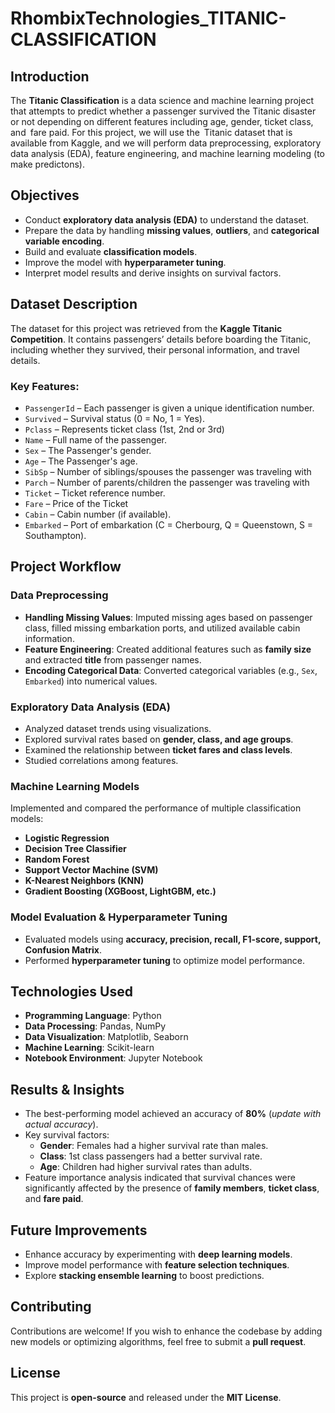 # RhombixTechnologies_TITANIC-CLASSIFICATION

## Introduction
The **Titanic Classification** is a data science and machine learning project that attempts to predict whether a passenger survived the Titanic disaster or not depending on different features including age, gender, ticket class, and fare paid. For this project, we will use the Titanic dataset that is available from Kaggle, and we will perform data preprocessing, exploratory data analysis (EDA), feature engineering, and machine learning modeling (to make predictons).

## Objectives
- Conduct **exploratory data analysis (EDA)** to understand the dataset.
- Prepare the data by handling **missing values**, **outliers**, and **categorical variable encoding**.
- Build and evaluate **classification models**.
- Improve the model with **hyperparameter tuning**.
- Interpret model results and derive insights on survival factors.

## Dataset Description
The dataset for this project was retrieved from the **Kaggle Titanic Competition**. It contains passengers’ details before boarding the Titanic, including whether they survived, their personal information, and travel details. 

### Key Features:
- `PassengerId` – Each passenger is given a unique identification number.
- `Survived` – Survival status (0 = No, 1 = Yes).
- `Pclass` – Represents ticket class (1st, 2nd or 3rd)
- `Name` – Full name of the passenger.
- `Sex` – The Passenger's gender.
- `Age` – The Passenger's age.
- `SibSp` – Number of siblings/spouses the passenger was traveling with
- `Parch` – Number of parents/children the passenger was traveling with
- `Ticket` – Ticket reference number.
- `Fare` – Price of the Ticket
- `Cabin` – Cabin number (if available).
- `Embarked` – Port of embarkation (C = Cherbourg, Q = Queenstown, S = Southampton).

## Project Workflow

### Data Preprocessing
- **Handling Missing Values**: Imputed missing ages based on passenger class, filled missing embarkation ports, and utilized available cabin information.
- **Feature Engineering**: Created additional features such as **family size** and extracted **title** from passenger names.
- **Encoding Categorical Data**: Converted categorical variables (e.g., `Sex`, `Embarked`) into numerical values.

### Exploratory Data Analysis (EDA)
- Analyzed dataset trends using visualizations.
- Explored survival rates based on **gender, class, and age groups**.
- Examined the relationship between **ticket fares and class levels**.
- Studied correlations among features.

### Machine Learning Models
Implemented and compared the performance of multiple classification models:
- **Logistic Regression**
- **Decision Tree Classifier**
- **Random Forest**
- **Support Vector Machine (SVM)**
- **K-Nearest Neighbors (KNN)**
- **Gradient Boosting (XGBoost, LightGBM, etc.)**

### Model Evaluation & Hyperparameter Tuning
- Evaluated models using **accuracy, precision, recall, F1-score, support, Confusion Matrix**.
- Performed **hyperparameter tuning** to optimize model performance.

## Technologies Used
- **Programming Language**: Python
- **Data Processing**: Pandas, NumPy
- **Data Visualization**: Matplotlib, Seaborn
- **Machine Learning**: Scikit-learn
- **Notebook Environment**: Jupyter Notebook

## Results & Insights
- The best-performing model achieved an accuracy of **80%** (*update with actual accuracy*).
- Key survival factors:
  - **Gender**: Females had a higher survival rate than males.
  - **Class**: 1st class passengers had a better survival rate.
  - **Age**: Children had higher survival rates than adults.
- Feature importance analysis indicated that survival chances were significantly affected by the presence of **family members**, **ticket class**, and **fare paid**.

## Future Improvements
- Enhance accuracy by experimenting with **deep learning models**.
- Improve model performance with **feature selection techniques**.
- Explore **stacking ensemble learning** to boost predictions.

## Contributing
Contributions are welcome! If you wish to enhance the codebase by adding new models or optimizing algorithms, feel free to submit a **pull request**.

## License
This project is **open-source** and released under the **MIT License**.
